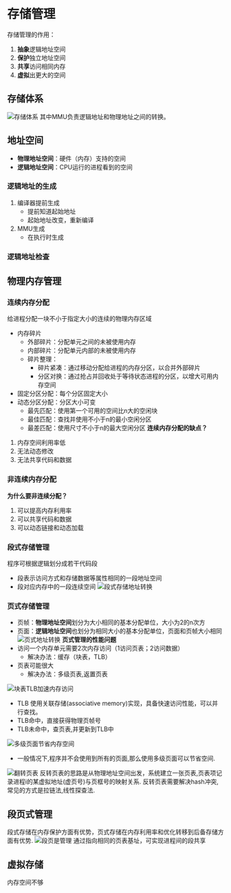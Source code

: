 # 存储管理

存储管理的作用：
1. **抽象**逻辑地址空间
2. **保护**独立地址空间
3. **共享**访问相同内存
4. **虚拟**出更大的空间

## 存储体系
![存储体系](storage_arch.drawio.svg)
其中MMU负责逻辑地址和物理地址之间的转换。
## 地址空间
- **物理地址空间**：硬件（内存）支持的空间
- **逻辑地址空间**：CPU运行的进程看到的空间
### 逻辑地址的生成
1. 编译器提前生成
   - 提前知道起始地址
   - 起始地址改变，重新编译
2. MMU生成
   - 在执行时生成
### 逻辑地址检查

## 物理内存管理
### 连续内存分配
给进程分配一块不小于指定大小的连续的物理内存区域
- 内存碎片
  - 外部碎片：分配单元之间的未被使用内存
  - 内部碎片：分配单元内部的未被使用内存
  - 碎片整理：
    - 碎片紧凑：通过移动分配给进程的内存分区，以合并外部碎片
    - 分区对换：通过抢占并回收处于等待状态进程的分区，以增大可用内存空间
- 固定分区分配：每个分区固定大小
- 动态分区分配：分区大小可变
  - 最先匹配：使用第一个可用的空间比n大的空闲块
  - 最佳匹配：查找并使用不小于n的最小空闲分区
  - 最差匹配：使用尺寸不小于n的最大空闲分区
**连续内存分配的缺点？**
1. 内存空间利用率低
2. 无法动态修改
3. 无法共享代码和数据
### 非连续内存分配
**为什么要非连续分配？**
1. 可以提高内存利用率
2. 可以共享代码和数据
3. 可以动态链接和动态加载

### 段式存储管理
程序可根据逻辑划分成若干代码段
- 段表示访问方式和存储数据等属性相同的一段地址空间
- 段对应内存中的一段连续空间
![段式存储地址转换](segment.drawio.svg)

### 页式存储管理
- 页帧：**物理地址空间**划分为大小相同的基本分配单位，大小为2的n次方
- 页面：**逻辑地址空间**也划分为相同大小的基本分配单位，页面和页帧大小相同
![页式地址转换](page.drawio.svg)
**页式管理的性能问题**
- 访问一个内存单元需要2次内存访问（1访问页表；2访问数据）
  - 解决办法：缓存（块表，TLB）
- 页表可能很大
  - 解决办法：多级页表,返置页表

![块表TLB加速内存访问](page_tlb.drawio.svg)
- TLB 使用关联存储(associative memory)实现，具备快速访问性能，可以并行查找。
- TLB命中，直接获得物理页帧号
- TLB未命中，查页表,并更新到TLB中

![多级页面节省内存空间](muititypage.drawio.svg)
- 一般情况下,程序并不会使用到所有的页面,那么使用多级页面可以节省空间.

![翻转页表](reversepage.drawio.svg)
反转页表的思路是从物理地址空间出发，系统建立一张页表,页表项记录进程i的某虚拟地址(虚页号)与页框号的映射关系.
反转页表需要解决hash冲突,常见的方式是拉链法,线性探查法.
## 段页式管理
段式存储在内存保护方面有优势，页式存储在内存利用率和优化转移到后备存储方面有优势.
![段页是管理](segmentpage.drawio.svg)
通过指向相同的页表基址，可实现进程间的段共享

## 虚拟存储
内存空间不够


